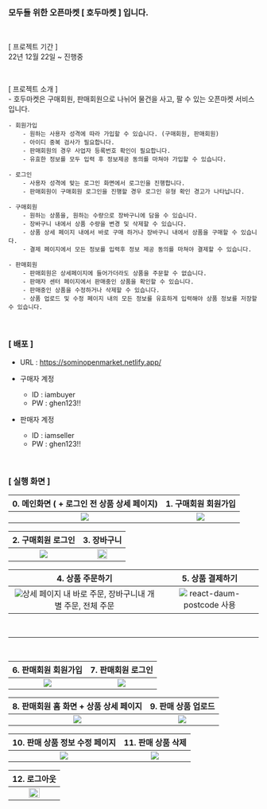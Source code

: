 ### 모두들 위한 오픈마켓 [ 호두마켓 ] 입니다.
<br>

[ 프로젝트 기간 ] <br>
    22년 12월 22일 ~ 진행중

<br>

[ 프로젝트 소개 ] <br>
    - 호두마켓은 구매회원, 판매회원으로 나뉘어 물건을 사고, 팔 수 있는 오픈마켓 서비스입니다.

    - 회원가입
        - 원하는 사용자 성격에 따라 가입할 수 있습니다. (구매회원, 판매회원)
        - 아이디 중복 검사가 필요합니다.
        - 판매회원의 경우 사업자 등록번호 확인이 필요합니다.
        - 유효한 정보를 모두 입력 후 정보제공 동의를 마쳐야 가입할 수 있습니다.
    
    - 로그인
        - 사용자 성격에 맞는 로그인 화면에서 로그인을 진행합니다. 
        - 판매회원이 구매회원 로그인을 진행할 경우 로그인 유형 확인 경고가 나타납니다.

    - 구매회원
        - 원하는 상품을, 원하는 수량으로 장바구니에 담을 수 있습니다.
        - 장바구니 내에서 상품 수량을 변경 및 삭제할 수 있습니다.
        - 상품 상세 페이지 내에서 바로 구매 하거나 장바구니 내에서 상품을 구매할 수 있습니다.
        - 결제 페이지에서 모든 정보를 입력후 정보 제공 동의를 마쳐야 결제할 수 있습니다.

    - 판매회원
        - 판매회원은 상세페이지에 들어가더라도 상품을 주문할 수 없습니다. 
        - 판매자 센터 페이지에서 판매중인 상품을 확인할 수 있습니다.
        - 판매중인 상품을 수정하거나 삭제할 수 있습니다.
        - 상품 업로드 및 수정 페이지 내의 모든 정보를 유효하게 입력해야 상품 정보를 저장할 수 있습니다.

<br>

### [ 배포 ]
- URL : https://sominopenmarket.netlify.app/
- 구매자 계정 
    - ID : iambuyer
    - PW : ghen123!!

- 판매자 계정
    - ID : iamseller
    - PW : ghen123!!

<br/>

### [ 실행 화면 ]

|                            0. 메인화면 ( + 로그인 전 상품 상세 페이지)                            |                           1. 구매회원 회원가입                            |
| :-------------------------------------------------------------: | :--------------------------------------------------------------: |
| <img src="https://user-images.githubusercontent.com/85738589/222374987-79e6cbe3-ddec-4410-b065-f138710c2303.gif"/> | <img src="https://user-images.githubusercontent.com/85738589/222368203-3f6f5942-8d57-406d-9bbb-0305de3fb148.gif" /> |

|                           2. 구매회원 로그인                           |                          3. 장바구니                          |
| :-------------------------------------------------------------: | :-------------------------------------------------------------: |
| <img src="https://user-images.githubusercontent.com/85738589/222367778-f37afedc-9b0f-45a5-b0fd-9c1c0b349611.gif"/>| <img src="https://user-images.githubusercontent.com/85738589/222376629-fab7cd1d-c4bf-4b11-a3a1-4c4a2524a489.gif" width="50%"/> |

|                        4. 상품 주문하기                        |                     5. 상품 결제하기                     |
| :-------------------------------------------------------------: | :-------------------------------------------------------------: |
| <img src="https://user-images.githubusercontent.com/85738589/222378137-858421a1-f127-419b-a889-23bdb7e6120d.gif" /><span>상세 페이지 내 바로 주문, 장바구니내 개별 주문, 전체 주문</span>| <img src="https://user-images.githubusercontent.com/85738589/222379337-77775cdb-3733-432f-9459-fb43dce962b8.gif"/> <span>react-daum-postcode 사용</span>|


<br/>
<hr/>
<br/>


|                      6. 판매회원 회원가입                       |                         7. 판매회원 로그인                          |
| :-------------------------------------------------------------: | :-------------------------------------------------------------: |
| <img src="https://user-images.githubusercontent.com/85738589/222368074-b8b9b90a-0bac-41ca-8aad-36b1bd983d71.gif"/> | <img src="https://user-images.githubusercontent.com/85738589/222401487-6e9295c1-e572-4060-9825-0b4dfa8a9b46.gif"/> |

|                     8. 판매회원 홈 화면 + 상품 상세 페이지                      |                          9. 판매 상품 업로드                          |
| :-------------------------------------------------------------: | :-------------------------------------------------------------: |
| <img src="https://user-images.githubusercontent.com/85738589/222401935-81de14f1-b6b0-4ddc-ab60-993d51ec3f8d.gif"/> | <img src="https://user-images.githubusercontent.com/85738589/222402870-5d930b25-4a44-412c-a072-74c09e98fa25.gif"/> |

|                     10. 판매 상품 정보 수정 페이지                      |                          11. 판매 상품 삭제                          |
| :-------------------------------------------------------------: | :-------------------------------------------------------------: |
| <img src="https://user-images.githubusercontent.com/85738589/222403414-715be1af-a08e-4dd4-b977-6c2912f721ad.gif"/> | <img src="https://user-images.githubusercontent.com/85738589/222403958-28711456-75d5-4ec2-8200-7327e3e95cd5.gif"/> |

|                     12. 로그아웃                      |
| :-------------------------------------------------------------:|
| <img src="https://user-images.githubusercontent.com/85738589/222404574-11e66378-373c-4ebc-ba94-9124fd4511f9.gif" width="50%"/> |